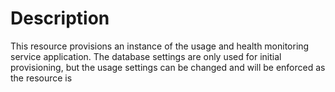 ﻿# Description

This resource provisions an instance of the usage and health monitoring service
application. The database settings are only used for initial provisioning, but
the usage settings can be changed and will be enforced as the resource is
